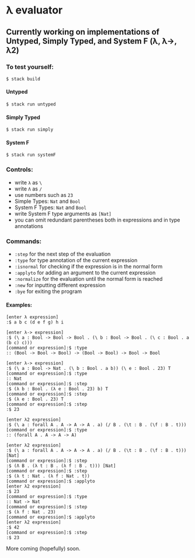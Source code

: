 # λ evaluator

## Currently working on implementations of Untyped, Simply Typed, and System F (λ, λ->, λ2)

### To test yourself:

```
$ stack build
```

#### Untyped
```
$ stack run untyped
```

#### Simply Typed
```
$ stack run simply
```

#### System F
```
$ stack run systemF
```

### Controls:
- write `λ` as `\`
- write `Λ` as `/`
- use numbers such as `23`
- Simple Types: `Nat` and `Bool`
- System F Types: `Nat` and `Bool`
- write System F type arguments as `[Nat]`
- you can omit redundant parentheses both in expressions and in type annotations

### Commands:
- `:step` for the next step of the evaluation
- `:type` for type annotation of the current expression
- `:isnormal` for checking if the expression is in the normal form
- `:applyto` for adding an argument to the current expression
- `:normalize` for the evaluation until the normal form is reached
- `:new` for inputting different expression
- `:bye` for exiting the program

#### Examples:

```
[enter λ expression]
:$ a b c (d e f g) h i
```

```
[enter λ-> expression]
:$ (\ a : Bool -> Bool -> Bool . (\ b : Bool -> Bool . (\ c : Bool . a (b c) c)))
[command or expression]:$ :type
:: (Bool -> Bool -> Bool) -> (Bool -> Bool) -> Bool -> Bool
```

```
[enter λ-> expression]
:$ (\ a : Bool -> Nat . (\ b : Bool . a b)) (\ e : Bool . 23) T
[command or expression]:$ :type
:: Nat
[command or expression]:$ :step     
:$ (λ b : Bool . (λ e : Bool . 23) b) T
[command or expression]:$ :step
:$ (λ e : Bool . 23) T
[command or expression]:$ :step
:$ 23
```

```
[enter λ2 expression]
:$ (\ a : forall A . A -> A -> A . a) (/ B . (\t : B . (\f : B . t)))
[command or expression]:$ :type
:: (forall A . A -> A -> A)
```

```
[enter λ2 expression]
:$ (\ a : forall A . A -> A -> A . a) (/ B . (\t : B . (\f : B . t))) [Nat]
[command or expression]:$ :step
:$ (Λ B . (λ t : B . (λ f : B . t))) [Nat]
[command or expression]:$ :step
:$ (λ t : Nat . (λ f : Nat . t))
[command or expression]:$ :applyto
[enter λ2 expression]
:$ 23
[command or expression]:$ :type
:: Nat -> Nat
[command or expression]:$ :step
:$ (λ f : Nat . 23)
[command or expression]:$ :applyto
[enter λ2 expression]
:$ 42
[command or expression]:$ :step
:$ 23
```

More coming (hopefully) soon.